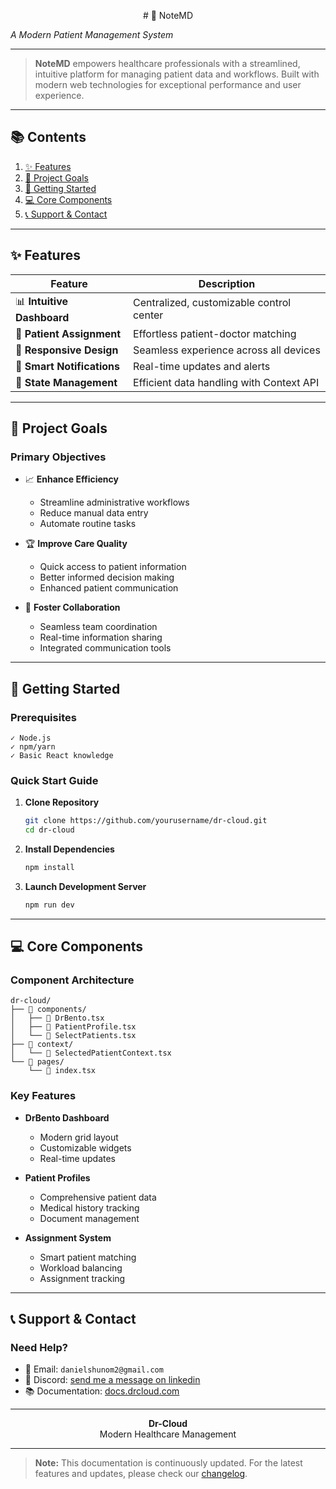 <p align="center">
  # 🏥 NoteMD
  
  _A Modern Patient Management System_
</p>

---

> **NoteMD** empowers healthcare professionals with a streamlined, intuitive platform for managing patient data and workflows. Built with modern web technologies for exceptional performance and user experience.

---

## 📚 Contents

1. [✨ Features](#-features)
2. [🎯 Project Goals](#-project-goals)
3. [🚀 Getting Started](#-getting-started)
4. [💻 Core Components](#-core-components)
5. [📞 Support & Contact](#-support--contact)

---

## ✨ Features

| Feature | Description |
|---------|-------------|
| 📊 **Intuitive Dashboard** | Centralized, customizable control center |
| 👥 **Patient Assignment** | Effortless patient-doctor matching |
| 📱 **Responsive Design** | Seamless experience across all devices |
| 🔔 **Smart Notifications** | Real-time updates and alerts |
| 🔄 **State Management** | Efficient data handling with Context API |

---

## 🎯 Project Goals

### Primary Objectives
- 📈 **Enhance Efficiency**
  - Streamline administrative workflows
  - Reduce manual data entry
  - Automate routine tasks

- 🏆 **Improve Care Quality**
  - Quick access to patient information
  - Better informed decision making
  - Enhanced patient communication

- 🤝 **Foster Collaboration**
  - Seamless team coordination
  - Real-time information sharing
  - Integrated communication tools

---

## 🚀 Getting Started

### Prerequisites
```
✓ Node.js 
✓ npm/yarn
✓ Basic React knowledge
```

### Quick Start Guide

1. **Clone Repository**
   ```bash
   git clone https://github.com/yourusername/dr-cloud.git
   cd dr-cloud
   ```

2. **Install Dependencies**
   ```bash
   npm install
   ```

3. **Launch Development Server**
   ```bash
   npm run dev
   ```

---

## 💻 Core Components

### Component Architecture

```
dr-cloud/
├── 📁 components/
│   ├── 📄 DrBento.tsx
│   ├── 📄 PatientProfile.tsx
│   └── 📄 SelectPatients.tsx
├── 📁 context/
│   └── 📄 SelectedPatientContext.tsx
└── 📁 pages/
    └── 📄 index.tsx
```

### Key Features

- **DrBento Dashboard**
  - Modern grid layout
  - Customizable widgets
  - Real-time updates

- **Patient Profiles**
  - Comprehensive patient data
  - Medical history tracking
  - Document management

- **Assignment System**
  - Smart patient matching
  - Workload balancing
  - Assignment tracking

---

## 📞 Support & Contact

### Need Help?

- 📧 Email: `danielshunom2@gmail.com`
- 💬 Discord: [send me a message on linkedin](https://www.linkedin.com/in/daniel-jeremiah-177416245/)
- 📚 Documentation: [docs.drcloud.com](https://docs.drcloud.com)

---

<p align="center">
  <strong>Dr-Cloud</strong><br>
  Modern Healthcare Management
</p>

---

> **Note:** This documentation is continuously updated. For the latest features and updates, please check our [changelog](https://github.com/Daniel-Shunom/dr-cloud/changelog).
